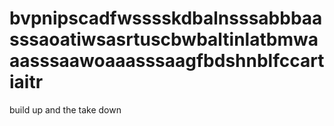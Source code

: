 # bvpnipscadfwsssskdbalnsssabbbaasssaoatiwsasrtuscbwbaltinlatbmwaaasssaawoaaasssaagfbdshnblfccartiaitr
build up and the take down
